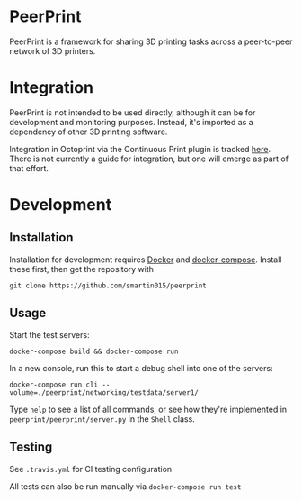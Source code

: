 # PeerPrint

PeerPrint is a framework for sharing 3D printing tasks across a peer-to-peer network of 3D printers.

# Integration

PeerPrint is not intended to be used directly, although it can be for development and monitoring purposes. Instead, it's imported as a dependency of other 3D printing software. 

Integration in Octoprint via the Continuous Print plugin is tracked [here](https://github.com/smartin015/continuousprint/issues/35). There is not currently a guide for integration, but one will emerge as part of that effort.

# Development

## Installation

Installation for development requires [Docker](https://www.docker.com/) and [docker-compose](https://docs.docker.com/compose/). Install these first, then get the repository with

```
git clone https://github.com/smartin015/peerprint
```

## Usage

Start the test servers:

```shell
docker-compose build && docker-compose run
```

In a new console, run this to start a debug shell into one of the servers:

```
docker-compose run cli --volume=./peerprint/networking/testdata/server1/
```

Type `help` to see a list of all commands, or see how they're implemented in `peerprint/peerprint/server.py` in the `Shell` class.

## Testing

See `.travis.yml` for CI testing configuration

All tests can also be run manually via `docker-compose run test`
